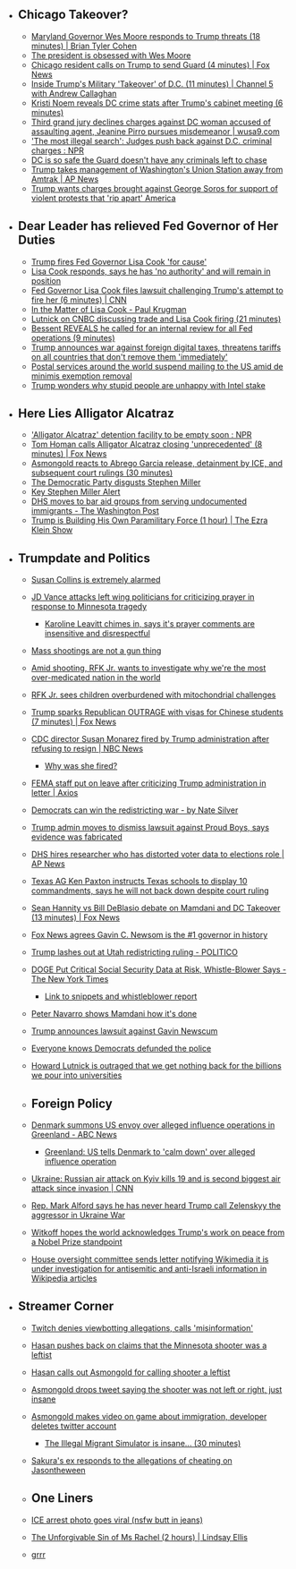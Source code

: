 
  - ## Chicago Takeover?
    - [Maryland Governor Wes Moore responds to Trump threats (18 minutes) | Brian Tyler Cohen](https://youtu.be/HZYmA10OGRg?si=1xZFYizNz6A3mYx0)
    - [The president is obsessed with Wes Moore](https://x.com/Acyn/status/1960510465693638850)
    - [Chicago resident calls on Trump to send Guard (4 minutes) | Fox News](https://youtu.be/zXXKeuTZKoQ?si=ndSx8wM2CcDYOEhv)
    - [Inside Trump's Military 'Takeover' of D.C. (11 minutes) | Channel 5 with Andrew Callaghan](https://youtu.be/eo1uowKXnBk?si=0P8sGx_g4CGN5Obc)
    - [Kristi Noem reveals DC crime stats after Trump's cabinet meeting (6 minutes)](https://youtu.be/WuwAy0XBoZc?si=jBHaqUJ7eWSiq5xe)
    - [Third grand jury declines charges against DC woman accused of assaulting agent, Jeanine Pirro pursues misdemeanor | wusa9.com](https://www.wusa9.com/article/news/crime/for-third-time-grand-jury-refuses-to-indict-dc-woman-accused-of-assaulting-agent-during-ice-arrest-jeanine-pirro-sidney-reid-sandwich-guy/65-785e2e30-46cf-4e90-b81a-9e9c219c6750)
    - ['The most illegal search': Judges push back against D.C. criminal charges : NPR](https://www.npr.org/2025/08/26/g-s1-85119/crime-washington-dc-judges-arrests)
    - [DC is so safe the Guard doesn't have any criminals left to chase](https://x.com/Acyn/status/1960495145935364200)
    - [Trump takes management of Washington's Union Station away from Amtrak | AP News](https://apnews.com/article/trump-duffy-union-station-amtrak-management-8c1f5d00ab7591f3f021cf4a9ee8d8e2)
    - [Trump wants charges brought against George Soros for support of violent protests that 'rip apart' America](https://x.com/bennyjohnson/status/1960687828624388488)
  - ## Dear Leader has relieved Fed Governor of Her Duties
    - [Trump fires Fed Governor Lisa Cook 'for cause'](https://x.com/RapidResponse47/status/1960131068280852721)
    - [Lisa Cook responds, says he has 'no authority' and will remain in position](https://www.cnbc.com/2025/08/25/trump-fires-lisa-cook-fed-powell.html)
    - [Fed Governor Lisa Cook files lawsuit challenging Trump's attempt to fire her (6 minutes) | CNN](https://youtu.be/GVaJTzrs_0I?si=Sr6kh0yGEl2kcyhE)
    - [In the Matter of Lisa Cook - Paul Krugman](https://paulkrugman.substack.com/p/in-the-matter-of-lisa-cook)
    - [Lutnick on CNBC discussing trade and Lisa Cook firing (21 minutes)](https://youtu.be/cd1PFlfGsRQ?si=aQ60g_rkEkLZWO_z)
    - [Bessent REVEALS he called for an internal review for all Fed operations (9 minutes)](https://youtu.be/LV_wa7PTOIA?si=Uk2KXqhqT6k34S7q)
    - [Trump announces war against foreign digital taxes, threatens tariffs on all countries that don't remove them 'immediately'](https://x.com/RapidResponse47/status/1960138194336526472)
    - [Postal services around the world suspend mailing to the US amid de minimis exemption removal](https://x.com/NewsWire_US/status/1959961618520973820)
    - [Trump wonders why stupid people are unhappy with Intel stake](https://x.com/sentdefender/status/1959986859716608072)
  - ## Here Lies Alligator Alcatraz
    - ['Alligator Alcatraz' detention facility to be empty soon : NPR](https://www.npr.org/2025/08/28/nx-s1-5520698/alligator-alcatraz-detention-facility-empty)
    - [Tom Homan calls Alligator Alcatraz closing 'unprecedented' (8 minutes) | Fox News](https://youtu.be/uj8sGMxnUlg?si=kdxFXILdwQsr_W-X)
    - [Asmongold reacts to Abrego Garcia release, detainment by ICE, and subsequent court rulings (30 minutes)](https://youtu.be/n5v1cLcjBSw?si=eQzDGmOjWj-Lv6DG)
    - [The Democratic Party disgusts Stephen Miller](https://x.com/Acyn/status/1960149409142071660)
    - [Key Stephen Miller Alert](https://x.com/Acyn/status/1960148978269671479)
    - [DHS moves to bar aid groups from serving undocumented immigrants - The Washington Post](https://wapo.st/3Jy4ptv)
    - [Trump is Building His Own Paramilitary Force (1 hour) | The Ezra Klein Show](https://youtu.be/UcTZ_en5FTM?si=0_kjTK4m1fUT3SPQ)
  - ## Trumpdate and Politics
    - [Susan Collins is extremely alarmed](https://x.com/NewsWire_US/status/1961142877431443521)
    - [JD Vance attacks left wing politicians for criticizing prayer in response to Minnesota tragedy](https://x.com/jdvance/status/1961044761613083022)
      - [Karoline Leavitt chimes in, says it's prayer comments are insensitive and disrespectful](https://x.com/atrupar/status/1961119537572528432)
    - [Mass shootings are not a gun thing](https://x.com/atrupar/status/1961117646054666500)
    - [Amid shooting, RFK Jr. wants to investigate why we're the most over-medicated nation in the world](https://x.com/cspan/status/1961122651524534366)
    - [RFK Jr. sees children overburdened with mitochondrial challenges](https://x.com/RpsAgainstTrump/status/1960865769069191636)
    - [Trump sparks Republican OUTRAGE with visas for Chinese students (7 minutes) | Fox News](https://youtu.be/Sw5K4Njj4nA?si=Shz4jS0hm6Ns_GlY)
    - [CDC director Susan Monarez fired by Trump administration after refusing to resign | NBC News](https://www.nbcnews.com/health/health-news/cdc-director-monarez-out-confirmed-rfk-jr-rcna227620)
      - [Why was she fired?](https://x.com/Acyn/status/1961118410278101079)
    - [FEMA staff put on leave after criticizing Trump administration in letter | Axios](https://www.axios.com/2025/08/27/fema-staff-leave-trump-katrina-declaration-letter)
    - [Democrats can win the redistricting war - by Nate Silver](https://www.natesilver.net/p/democrats-can-win-the-redistricting)
    - [Trump admin moves to dismiss lawsuit against Proud Boys, says evidence was fabricated](https://x.com/kyledcheney/status/1960171570678149593)
    - [DHS hires researcher who has distorted voter data to elections role | AP News](https://apnews.com/article/heather-honey-trump-election-integrity-homeland-security-e00b0dd4df548d317ce2186a3249f6f0)
    - [Texas AG Ken Paxton instructs Texas schools to display 10 commandments, says he will not back down despite court ruling](https://x.com/KenPaxtonTX/status/1959992406386028604)
    - [Sean Hannity vs Bill DeBlasio debate on Mamdani and DC Takeover (13 minutes) | Fox News](https://youtu.be/bdiObQmpzQA?si=t5xfD7a1IRkO-GbW)
    - [Fox News agrees Gavin C. Newsom is the #1 governor in history](https://x.com/GovPressOffice/status/1960150545341219007)
    - [Trump lashes out at Utah redistricting ruling - POLITICO](https://www.politico.com/news/2025/08/27/trump-utah-redistricting-ruling-00532668)
    - [DOGE Put Critical Social Security Data at Risk, Whistle-Blower Says - The New York Times](https://www.nytimes.com/2025/08/26/us/politics/doge-social-security-data.html?unlocked_article_code=1.hE8._Aq-.2Fm-o4BxoiEh&smid=url-share)
      - [Link to snippets and whistleblower report](https://x.com/ellim992/status/1960613497764765707)
    - [Peter Navarro shows Mamdani how it's done](https://x.com/RealPNavarro/status/1960063370474009035)
    - [Trump announces lawsuit against Gavin Newscum](https://x.com/nicksortor/status/1960007095450800301)
    - [Everyone knows Democrats defunded the police](https://x.com/Acyn/status/1960498379060064716)
    - [Howard Lutnick is outraged that we get nothing back for the billions we pour into universities](https://x.com/Acyn/status/1960121919291916526)
    
    - ## Foreign Policy
    - [Denmark summons US envoy over alleged influence operations in Greenland - ABC News](https://abcnews.go.com/International/denmark-summons-us-envoy-alleged-influence-operations-greenland/story?id=125012946)
      - [Greenland: US tells Denmark to 'calm down' over alleged influence operation](https://www.bbc.com/news/articles/c0j9l08902eo)
    - [Ukraine: Russian air attack on Kyiv kills 19 and is second biggest air attack since invasion | CNN](https://www.cnn.com/2025/08/28/europe/ukraine-russia-kyiv-attack-hnk-intl)
    - [Rep. Mark Alford says he has never heard Trump call Zelenskyy the aggressor in Ukraine War](https://x.com/Acyn/status/1960158474106736875)
    - [Witkoff hopes the world acknowledges Trump's work on peace from a Nobel Prize standpoint](https://x.com/Acyn/status/1960481153380704767)
    - [House oversight committee sends letter notifying Wikimedia it is under investigation for antisemitic and anti-Israeli information in Wikipedia articles](https://x.com/Awk20000/status/1961099852722606315)
  - ## Streamer Corner
    - [Twitch denies viewbotting allegations, calls 'misinformation'](https://x.com/Awk20000/status/1961153717501399067)
    - [Hasan pushes back on claims that the Minnesota shooter was a leftist](https://x.com/Awk20000/status/1961094723025895922)
    - [Hasan calls out Asmongold for calling shooter a leftist](https://x.com/Awk20000/status/1961128599995781515)
    - [Asmongold drops tweet saying the shooter was not left or right, just insane](https://x.com/Awk20000/status/1961124935088435662)
    - [Asmongold makes video on game about immigration, developer deletes twitter account](https://x.com/Awk20000/status/1960282924638482936)
      - [The Illegal Migrant Simulator is insane... (30 minutes)](https://youtu.be/Qa06ZzquP6E?si=EqLxff9ehJLaqEXk)
    - [Sakura's ex responds to the allegations of cheating on Jasontheween](https://x.com/TopClips__/status/1960423156814110722)
    
    - ## One Liners
    - [ICE arrest photo goes viral (nsfw butt in jeans)](https://x.com/EROSanDiego/status/1959278205602582564)
    - [The Unforgivable Sin of Ms Rachel (2 hours) | Lindsay Ellis](https://youtu.be/QwpanShgOp4?si=42ZmnQqbuhbABV56)
    - [grrr](https://x.com/contextdogs/status/1959820591529140727)
#